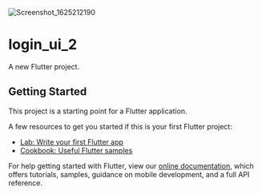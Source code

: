 ![Screenshot_1625212190](https://user-images.githubusercontent.com/72138348/124257339-e4a44b00-db49-11eb-981c-bcc7ecaa3c37.png)
# login_ui_2

A new Flutter project.

## Getting Started

This project is a starting point for a Flutter application.

A few resources to get you started if this is your first Flutter project:

- [Lab: Write your first Flutter app](https://flutter.dev/docs/get-started/codelab)
- [Cookbook: Useful Flutter samples](https://flutter.dev/docs/cookbook)

For help getting started with Flutter, view our
[online documentation](https://flutter.dev/docs), which offers tutorials,
samples, guidance on mobile development, and a full API reference.
